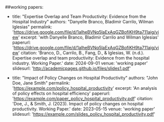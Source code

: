 ##working papers:
  - title: "Expertise Overlap and Team Productivity: Evidence from the Hospital Industry"
    authors: "Danyelle Branco, Bladimir Carrilo, Wilman Iglesias"
    permalink: 'https://drive.google.com/file/d/1aIheBVNq5laExAqGZBofiKH9ta711aig/view'
    excerpt: 'with Danyelle Branco, Bladimir Carrilo and Wilman Iglesias'
    paperurl: 'https://drive.google.com/file/d/1aIheBVNq5laExAqGZBofiKH9ta711aig/view'
    citation: 'Branco, D., Carrilo, B., Fang, D., & Iglesias, W. (n.d.). Expertise overlap and team productivity: Evidence from the hospital industry. Working Paper.'
    date: 2024-09-01
    venue: 'working paper'
    slidesurl: 'http://academicpages.github.io/files/slides1.pdf'

  - title: "Impact of Policy Changes on Hospital Productivity"
    authors: "John Doe, Jane Smith"
    permalink: 'https://example.com/policy_hospital_productivity'
    excerpt: 'An analysis of policy effects on hospital efficiency'
    paperurl: 'https://example.com/paper_policy_hospital_productivity.pdf'
    citation: 'Doe, J., & Smith, J. (2023). Impact of policy changes on hospital productivity. Working Paper.'
    date: 2023-05-15
    venue: 'working paper'
    slidesurl: 'https://example.com/slides_policy_hospital_productivity.pdf'
